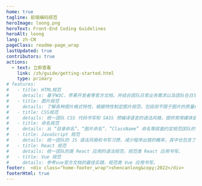 ```yaml
---
home: true
tagline: 前端编码规范
heroImage: loong.png
heroText: Front-End Coding Guidelines
heroAlt: loong
lang: zh-CN
pageClass: readme-page_wrap
lastUpdated: true
contributors: true
actions:
  - text: 立即查看
    link: /zh/guide/getting-started.html
    type: primary
# features:
#   - title: HTML规范
#     details: 基于W3C、苹果开发者等官方文档，并结合团队日常业务需求以及团队在日常开发过程中总结提炼出的经验而约定。
#   - title: 图片规范
#     details: 了解各种图片格式特性，根据特性制定图片规范，包括但不限于图片的质量约定、图片引入方式、图片合并处理等。
#   - title: CSS规范
#     details: 统一团队 CSS 代码书写和 SASS 预编译语言的语法风格，提供常用媒体查询语句和浏览器私有属性引用，并从业务层面统一规范常用模块的引用。
#   - title: 命名规范
#     details: 从 “目录命名”、“图片命名”、“ClassName” 命名等层面约定规范团队的命名习惯，增强团队代码的可读性。
#   - title: JavaScript 规范
#     details: 统一团队的 JS 语法风格和书写习惯，减少程序出错的概率，其中也包含了 ES6 的语法规范和最佳实践。
#   - title: React 规范
#     details: 统一团队的类 React 应用的语法规范，规范类 React 应用书写。
#   - title: Vue 规范
#     details: 参考vue官方文档的最佳实践，规范类 Vue 应用书写。
footer:  <div class="home-footer_wrap">shencanlong&copy;2022</div>
footerHtml: true
---
```


<LgFeatureList/>